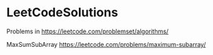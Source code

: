 # LeetCodeSolutions
Problems in https://leetcode.com/problemset/algorithms/

MaxSumSubArray https://leetcode.com/problems/maximum-subarray/

